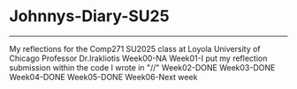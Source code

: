 # Johnnys-Diary-SU25
---
My reflections for the Comp271 SU2025 class at Loyola University of Chicago
Professor Dr.Irakliotis
Week00-NA
Week01-I put my reflection submission within the code I wrote in "//"
Week02-DONE
Week03-DONE
Week04-DONE
Week05-DONE
Week06-Next week